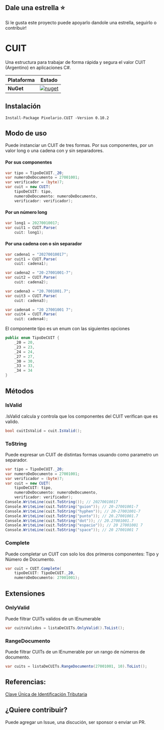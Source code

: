 ## Dale una estrella :star:
Si le gusta este proyecto puede apoyarlo dandole una estrella, seguirlo o contribuir!

# CUIT
Una estructura para trabajar de forma rápida y segura el valor CUIT (Argentino) en aplicaciones C#.

Plataforma | Estado
--- | ---
**NuGet** | [![nuget](https://img.shields.io/nuget/v/Pixelario.CUIT.svg)](https://www.nuget.org/packages/Pixelario.CUIT/)

## Instalación
```
Install-Package Pixelario.CUIT -Version 0.10.2
```

## Modo de uso
Puede instanciar un CUIT de tres formas. Por sus componentes, por un valor long o una cadena con y sin separadores.

#### Por sus componentes
```c#
var tipo = TipoDeCUIT._20;
var numeroDeDocumento = 27001001;
var verificador = (byte)7;
var cuit = new CUIT(
    tipoDeCUIT: tipo, 
    numeroDeDocumento: numeroDeDocumento, 
    verificador: verificador);
```

#### Por un número long
```c#
var long1 = 20270010017;
var cuit1 = CUIT.Parse(
    cuit: long1);
```

#### Por una cadena con o sin separador
```c#
var cadena1 = "20270010017";
var cuit1 = CUIT.Parse(
    cuit: cadena1);

var cadena2 = "20-27001001-7";
var cuit2 = CUIT.Parse(
    cuit: cadena2);

var cadena3 = "20.7001001.7";
var cuit3 = CUIT.Parse(
    cuit: cadena3);

var cadena4 = "20 27001001 7";
var cuit4 = CUIT.Parse(
    cuit: cadena4);
```

El componente tipo es un enum con las siguientes opciones
```c#
public enum TipoDeCUIT {
    _20 = 20,
    _23 = 23,
    _24 = 24,
    _27 = 27,
    _30 = 30,
    _33 = 33,
    _34 = 34
}
```

## Métodos

### IsValid
.IsValid calcula y controla que los componentes del CUIT verifican que es valido.
```c#
bool cuitIsValid = cuit.IsValid();
```

### ToString
Puede expresar un CUIT de distintas formas usuando como parametro un separador.
```c#
var tipo = TipoDeCUIT._20;
var numeroDeDocumento = 27001001;
var verificador = (byte)7;
var cuit = new CUIT(
    tipoDeCUIT: tipo, 
    numeroDeDocumento: numeroDeDocumento, 
    verificador: verificador);
Console.WriteLine(cuit.ToString()); // 20270010017
Console.WriteLine(cuit.ToString("guion")); // 20-27001001-7
Console.WriteLine(cuit.ToString("hyphen")); // 20-27001001-7
Console.WriteLine(cuit.ToString("punto")); // 20.27001001.7
Console.WriteLine(cuit.ToString("dot")); // 20.27001001.7
Console.WriteLine(cuit.ToString("espacio")); // 20 27001001 7
Console.WriteLine(cuit.ToString("space")); // 20 27001001 7
```

### Complete
Puede completar un CUIT con solo los dos primeros componentes: Tipo y Número de Documento.
```c#
var cuit = CUIT.Complete(
    tipoDeCUIT: TipoDeCUIT._20,
    numeroDeDocumento: 27001001);

```
## Extensiones

### OnlyValid
Puede filtrar CUITs validos de un IEnumerable 
```c#
var cuitsValidos = listaDeCUITs.OnlyValid().ToList();

```

### RangeDocumento
Puede filtrar CUITs de un IEnumerable por un rango de números de documento.
```c#
var cuits = listaDeCUITs.RangeDocumento(27001001, 10).ToList();

```

## Referencias:

[Clave Única de Identificación Tributaria](https://es.wikipedia.org/wiki/Clave_%C3%9Anica_de_Identificaci%C3%B3n_Tributaria)

## ¿Quiere contribuir?
Puede agregar un Issue, una discución, ser sponsor o enviar un PR.

